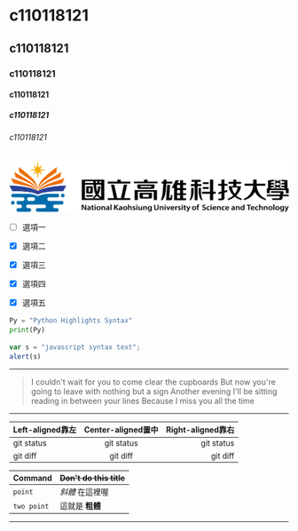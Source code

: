 #  c110118121
##  c110118121
###  c110118121
####  c110118121
#####  c110118121
######  c110118121
![alt NKUST](nkust.png "nkust")

- [ ] 選項一
- [x] 選項二
- [x] 選項三
- [x] 選項四
- [x] 選項五



```python
Py = "Python Highlights Syntax"
print(Py)
``` 


```js
var s = "javascript syntax text";
alert(s)
``` 

---


>I couldn't wait for you to come clear the cupboards
>But now you're going to leave with nothing but a sign
>Another evening I'll be sitting reading in between your lines
>Because I miss you all the time

---

| Left-aligned靠左 | Center-aligned置中 | Right-aligned靠右 |
| :---         |     :---:      |          ---: |
| git status   | git status     | git status    |
| git diff     | git diff       | git diff      |


| Command | ~~Don't do this title~~ |
| --- | --- |
| `point` |  *斜體* 在這裡喔 |
| `two point` | 這就是 **粗體**  |


---
